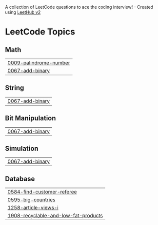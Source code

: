 A collection of LeetCode questions to ace the coding interview! - Created using [LeetHub v2](https://github.com/arunbhardwaj/LeetHub-2.0)
<!---LeetCode Topics Start-->
# LeetCode Topics
## Math
|  |
| ------- |
| [0009-palindrome-number](https://github.com/Mukesh-Samantaray/LeetCode/tree/master/0009-palindrome-number) |
| [0067-add-binary](https://github.com/Mukesh-Samantaray/LeetCode/tree/master/0067-add-binary) |
## String
|  |
| ------- |
| [0067-add-binary](https://github.com/Mukesh-Samantaray/LeetCode/tree/master/0067-add-binary) |
## Bit Manipulation
|  |
| ------- |
| [0067-add-binary](https://github.com/Mukesh-Samantaray/LeetCode/tree/master/0067-add-binary) |
## Simulation
|  |
| ------- |
| [0067-add-binary](https://github.com/Mukesh-Samantaray/LeetCode/tree/master/0067-add-binary) |
## Database
|  |
| ------- |
| [0584-find-customer-referee](https://github.com/Mukesh-Samantaray/LeetCode/tree/master/0584-find-customer-referee) |
| [0595-big-countries](https://github.com/Mukesh-Samantaray/LeetCode/tree/master/0595-big-countries) |
| [1258-article-views-i](https://github.com/Mukesh-Samantaray/LeetCode/tree/master/1258-article-views-i) |
| [1908-recyclable-and-low-fat-products](https://github.com/Mukesh-Samantaray/LeetCode/tree/master/1908-recyclable-and-low-fat-products) |
<!---LeetCode Topics End-->